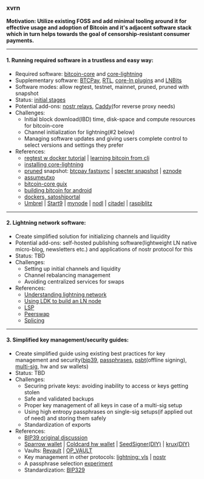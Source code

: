 ### xvrn


**Motivation: Utilize existing FOSS and add minimal tooling around it for effective usage and adoption of Bitcoin and it's adjacent software stack which in turn helps towards the goal of censorship-resistant consumer payments.**

---
#### 1. Running required software in a trustless and easy way:
- Required software: [bitcoin-core](https://bitcoin.org/en/download) and [core-lightning](https://corelightning.org/)
- Supplementary software: [BTCPay](https://btcpayserver.org/), [RTL](https://www.ridethelightning.info/), [core-ln plugins](https://lightning.readthedocs.io/PLUGINS.html) and [LNBits](https://lnbits.com/)
- Software modes: allow regtest, testnet, mainnet, pruned, pruned with snapshot
- Status: [initial stages](https://github.com/ns-xvrn/node-runner)
- Potential add-ons: [nostr relays](https://www.nostr.net/), [Caddy](https://caddyserver.com/)(for reverse proxy needs)
- Challenges: 
    - Initial block download(IBD) time, disk-space and compute resources for bitcoin-core
    - Channel initialization for lightning(#2 below)
    - Managing software updates and giving users complete control to select versions and settings they prefer 
- References:
    - [regtest w docker tutorial](https://www.willianantunes.com/blog/2022/04/bitcoin-node-with-regtest-mode-using-docker/) | [learning bitcoin from cli](https://github.com/BlockchainCommons/Learning-Bitcoin-from-the-Command-Line)
    - [installing core-lightning](https://lightning.readthedocs.io/INSTALL.html)
    - [pruned](https://bitcoin.stackexchange.com/questions/92769/bitcoin-full-node-how-to-run-a-pruned-node-explaining-pruning) snapshot: [btcpay fastsync](https://docs.btcpayserver.org/Docker/fastsync/) | [specter snapshot](https://prunednode.today/) | [eznode](https://ezno.de/)
    - [assumeutxo](https://bitcoinops.org/en/topics/assumeutxo/)
    - [bitcoin-core guix](https://github.com/fanquake/core-review/blob/master/guix/README.md)
    - [building bitcoin for android](https://rusnak.io/how-to-build-bitcoin-for-android/)
    - [dockers, satoshiportal](https://github.com/SatoshiPortal/dockers)
    - [Umbrel](https://umbrel.com/) | [Start9](https://start9.com/) | [mynode](https://mynodebtc.com/) | [nodl](https://www.nodl.eu/) | [citadel](https://runcitadel.space/) | [raspiblitz](https://raspiblitz.org/)
    

---
#### 2. Lightning network software:
- Create simplified solution for initializing channels and liquidity
- Potential add-ons: self-hosted publishing software(lightweight LN native micro-blog, newsletters etc.) and applications of nostr protocol for this
- Status: TBD
- Challenges: 
    - Setting up initial channels and liquidity
    - Channel rebalancing management
    - Avoiding centralized services for swaps
- References:
    - [Understanding lightning network](https://bitcoinmagazine.com/technical/understanding-the-lightning-network-part-building-a-bidirectional-payment-channel-1464710791)
    - [Using LDK to build an LN node](https://lightningdevkit.org/introduction/)
    - [LSP](https://medium.com/breez-technology/introducing-lightning-service-providers-fe9fb1665d5f)
    - [Peerswap](https://www.peerswap.dev/)
    - [Splicing](https://thebitcoinmanual.com/articles/splicing-lightning-network/)


---

#### 3. Simplified key management/security guides:
- Create simplified guide using existing best practices for key management and security([bip39](https://github.com/bitcoin/bips/blob/master/bip-0039.mediawiki), [passphrases](https://unchained.com/blog/bitcoin-singlesig-passphrase-vs-multisig/), [psbt](https://river.com/learn/what-are-partially-signed-bitcoin-transactions-psbts/)(offline signing), [multi-sig](https://bitcoiner.guide/multisig/backup/), hw and sw wallets)
- Status: TBD
- Challenges: 
    - Securing private keys: avoiding inability to access or keys getting stolen
    - Safe and validated backups
    - Proper key management of all keys in case of a multi-sig setup
    - Using high entropy passphrases on single-sig setups(if applied out of need) and storing them safely
    - Standardization of exports
- References:
    - [BIP39 original discussion](https://github.com/bitcoin/bips/pull/17)
    - [Sparrow wallet](https://sparrowwallet.com/) | [Coldcard hw wallet](https://blog.coinkite.com/understanding-mk4-security-model/) | [SeedSigner(DIY)](https://seedsigner.com/) | [krux(DIY)](https://github.com/selfcustody/krux)
    - Vaults: [Revault](https://revault.dev/#howItWorks) | [OP_VAULT](https://github.com/bitcoin/bitcoin/pull/26857)
    - Key management in other protocols: [lightning: vls](https://vls.tech/) | [nostr](https://bitcoinmagazine.com/technical/solving-nostr-key-management-issues)
    - A passphrase selection [experiment](https://github.com/ns-xvrn/guided_passphrase)
    - Standardization: [BIP329](https://github.com/bitcoin/bips/blob/master/bip-0329.mediawiki)